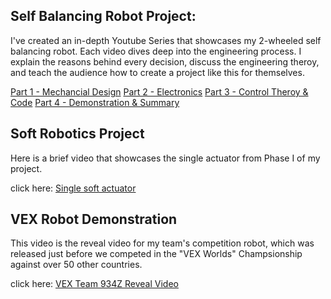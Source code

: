 ## Self Balancing Robot Project:

I've created an in-depth Youtube Series that showcases my 2-wheeled self balancing robot. Each video dives deep into the engineering process. I explain the reasons behind every decision, discuss the engineering theroy, and teach the audience how to create a project like this for themselves. 

[Part 1 - Mechancial Design](https://youtu.be/M7D-TyRbdDE)
[Part 2 - Electronics](https://youtu.be/lMUIi5SMWUk)
[Part 3 - Control Theroy & Code](https://youtu.be/BPNc3-46LlU)
[Part 4 - Demonstration & Summary](https://youtu.be/PNKXGorAnBg)

## Soft Robotics Project

Here is a brief video that showcases the single actuator from Phase I of my project. 

click here: [Single soft actuator](https://youtu.be/M8f4WjTySG0)

## VEX Robot Demonstration

This video is the reveal video for my team's competition robot, which was released just before we competed in the "VEX Worlds" Champsionship against over 50 other countries. 

click here: [VEX Team 934Z Reveal Video](https://youtu.be/FwU0mx70mjg)
